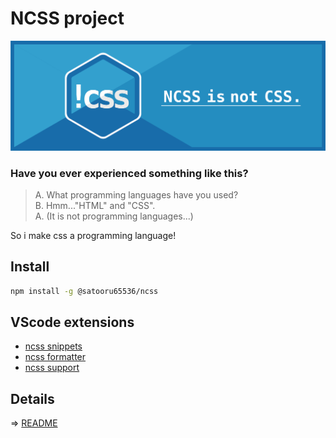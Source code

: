 # NCSS project
![banner](/profile/banner.png)

### Have you ever experienced something like this?
> A. What programming languages have you used?  
> B. Hmm..."HTML" and "CSS".  
> A. (It is not programming languages...)  

So i make css a programming language!

## Install
```zsh
npm install -g @satooru65536/ncss
```

## VScode extensions
- [ncss snippets](https://marketplace.visualstudio.com/items?itemName=SatooRu65536.ncss-snippets)
- [ncss formatter](https://marketplace.visualstudio.com/items?itemName=SatooRu65536.ncss-formatter)
- [ncss support](https://marketplace.visualstudio.com/items?itemName=SatooRu65536.ncss-support)

## Details
=> [README](https://github.com/ncss-project/ncss#readme)
